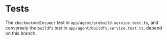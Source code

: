 # Tests

The `checkoutAndInspect` test in `app/agent/prebuild.service.test.ts`, and conversely the `buildfs` test in `app/agent/buildfs.service.test.ts`, depend on this branch.
